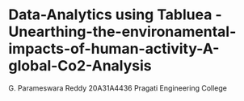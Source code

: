 # Data-Analytics using Tabluea -Unearthing-the-environamental-impacts-of-human-activity-A-global-Co2-Analysis

G. Parameswara Reddy
20A31A4436
Pragati Engineering College
